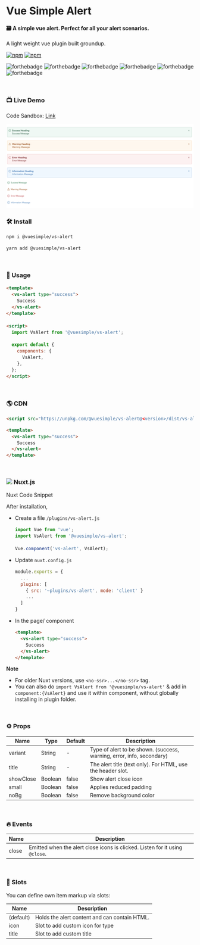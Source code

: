 # Vue Simple Alert

#### 🗃 A simple vue alert. Perfect for all your alert scenarios.

A light weight vue plugin built groundup.

[![npm](https://img.shields.io/npm/v/@vuesimple/vs-alert.svg)](https://www.npmjs.com/package/@vuesimple/vs-alert)
[![npm](https://img.shields.io/npm/dt/@vuesimple/vs-alert.svg)](https://img.shields.io/npm/dt/@vuesimple/vs-alert.svg)
<br />

![forthebadge](https://forthebadge.com/images/badges/made-with-vue.svg)
![forthebadge](https://forthebadge.com/images/badges/made-with-javascript.svg)
![forthebadge](https://forthebadge.com/images/badges/built-with-love.svg)
![forthebadge](https://forthebadge.com/images/badges/built-with-swag.svg)
![forthebadge](https://forthebadge.com/images/badges/check-it-out.svg)
![forthebadge](https://forthebadge.com/images/badges/60-percent-of-the-time-works-every-time.svg)

<br />

### 📺 Live Demo

Code Sandbox: [Link](https://codesandbox.io/s/vs-alert-yhjce)

<img src="https://raw.githubusercontent.com/ashwinkshenoy/vue-simple/master/packages/vs-alert/demo_image/image.png" width="600">

<br />

### 🛠 Install

```bash
npm i @vuesimple/vs-alert
```

```bash
yarn add @vuesimple/vs-alert
```

<br />

### 🚀 Usage

```html
<template>
  <vs-alert type="success">
    Success
  </vs-alert>
</template>

<script>
  import VsAlert from '@vuesimple/vs-alert';

  export default {
    components: {
      VsAlert,
    },
  };
</script>
```

<br />

### 🌎 CDN

```html
<script src="https://unpkg.com/@vuesimple/vs-alert@<version>/dist/vs-alert.min.js"></script>
```

```html
<template>
  <vs-alert type="success">
    Success
  </vs-alert>
</template>
```

<br />

<h3> 
  <img src="https://nuxtjs.org/favicon.ico" width="20px"> Nuxt.js
</h3>

Nuxt Code Snippet

After installation,

- Create a file `/plugins/vs-alert.js`

  ```javascript
  import Vue from 'vue';
  import VsAlert from '@vuesimple/vs-alert';

  Vue.component('vs-alert', VsAlert);
  ```

- Update `nuxt.config.js`
  ```javascript
  module.exports = {
    ...
    plugins: [
      { src: '~plugins/vs-alert', mode: 'client' }
      ...
    ]
  }
  ```
- In the page/ component

  ```html
  <template>
    <vs-alert type="success">
      Success
    </vs-alert>
  </template>
  ```

**Note**

- For older Nuxt versions, use `<no-ssr>...</no-ssr>` tag.
- You can also do
  `import VsAlert from '@vuesimple/vs-alert'`
  & add in `component:{VsAlert}` and use it within component, without globally installing in plugin folder.

<br />

### ⚙ Props

| Name      | Type    | Default | Description                                                           |
| --------- | ------- | ------- | --------------------------------------------------------------------- |
| variant   | String  | -       | Type of alert to be shown. (success, warning, error, info, secondary) |
| title     | String  | -       | The alert title (text only). For HTML, use the header slot.           |
| showClose | Boolean | false   | Show alert close icon                                                 |
| small     | Boolean | false   | Applies reduced padding                                               |
| noBg      | Boolean | false   | Remove background color                                               |

<br />

### 🔥 Events

| Name  | Description                                                                  |
| ----- | ---------------------------------------------------------------------------- |
| close | Emitted when the alert close icons is clicked. Listen for it using `@close`. |

<br />

### 📎 Slots

You can define own item markup via slots:

| Name      | Description                                   |
| --------- | --------------------------------------------- |
| (default) | Holds the alert content and can contain HTML. |
| icon      | Slot to add custom icon for type              |
| title     | Slot to add custom title                      |
